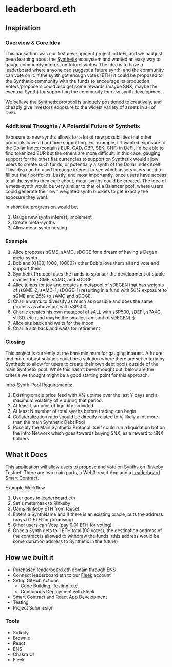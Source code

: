 # leaderboard.eth 


## Inspiration

### Overview & Core Idea
This hackathon was our first development project in DeFi, and we had just been learning about the [Synthetix](https://synthetix.io/) ecosystem and wanted an easy way to gauge community interest on future synths. The idea is to have a leaderboard where anyone can suggest a future synth, and the community can vote on it. If the synth got enough votes (ETH) it could be proposed to the Synthetix community with the funds to encourage its production. Voters/proposers could also get some rewards (maybe SNX, maybe the eventual Synth) for supporting the community for new synth development.

We believe the Synthetix protocol is uniquely positioned to creatively, and cheaply give investors exposure to the widest variety of assets in all of DeFi.

### Additional Thoughts / A Potential Future of Synthetix

Exposure to new synths allows for a lot of new possibilities that other protocols have a hard time supporting. For example, if I wanted exposure to the [Dollar Index](https://www.investopedia.com/terms/u/usdx.asp) (contains EUR, CAD, GBP, SEK, CHF) in DeFi, I'd be able to find tokenized EUR but the others are more difficult. In this case, gauging support for the other fiat currencies to support on Synthetix would allow users to create such funds, or potentially a synth of the Dollar Index itself. This idea can be used to gauge interest to see which assets users need to fill out their portfolios. Lastly, and most importantly, once users have access to all the synths they care about, meta-synths could be created. The idea of a meta-synth would be very similar to that of a Balancer pool, where users could generate their own weighted synth buckets to get exactly the exposure they want.

In short the progression would be.

1. Gauge new synth interest, implement
2. Create meta-synths
3. Allow meta-synth nesting

### Example
1. Alice proposes sGME, sAMC, sDOGE for a dream of having a Degen meta-synth
2. Bob and X(100, 1000, 10000?) other Bob's love them all and vote and support them
3. Synthetix Protocol uses the funds to sponsor the development of stable oracles for sGME, sAMC, and sDOGE
4. Alice jumps for joy and creates a metapool of sDEGEN that has weights of (sGME-2, sAMC-1, sDOGE-1) resulting in a fund with 50% exposure to sGME and 25% to sAMC and sDOGE.
5. Charlie wants to diversify as much as possible and does the same process as above but with sSP500.
6. Charlie creates his own metapool of sALL with sSP500, sDEFI, sPAXG, sUSD..etc (and maybe the smallest amount of sDEGEN) ;)
7. Alice sits back and waits for the moon
8. Charlie sits back and waits for retirement

### Closing
This project is currently at the bare minimum for gauging interest. A future and more robust solution could be a solution where there are set criteria by Synthetix to allow for users to create their own debt pools outside of the main Synthetix pool. While this hasn't been thought out, below are the criteria we thought might be a good starting point for this approach.

Intro-Synth-Pool Requirements:
1. Existing oracle price feed with X% uptime over the last Y days and a maximum volatility of V during that period.
2. At least L amount of liquidity provided
3. At least N number of total synths before trading can begin
4. Collateralization ratio should be directly related to V, likely a lot more than the main Synthetix Debt Pool
5. Possibly the Main Synthetix Protocol itself could run a liquidation bot on the Intro Network which goes towards buying SNX, as a reward to SNX holders

## What it Does
This application will allow users to propose and vote on Synths on Rinkeby Testnet. There are two main parts, a Web3-react App and a [Leaderboard Smart Contract](https://github.com/JoseRoman/snx-leaderboard-contracts). 

Example Workflow
1. User goes to leaderboard.eth
2. Set's metamask to Rinkeby
3. Gains Rinkeby ETH from faucet
4. Enters a SynthName and if there is an existing oracle, puts the address (pays 0.1 ETH for proposing)
5. Other users can Vote (pay 0.01 ETH for voting)
6. Once a Synth gets to 1 ETH total (90 votes), the destination address of the contract is allowed to withdraw the funds. (this address would be some donation address to Synthetix in the future)


## How we built it 
- Purchased leaderboard.eth domain through [ENS](https://ens.domains/)
- Connect leaderboard.eth to our [Fleek](https://fleek.co/) account
- Setup GitHub Actions
  - Code Building, Testing, etc. 
  - Contiunous Deployment with Fleek 
- Smart Contract and React App Development
- Testing
- Project Submission 

### Tools
- Solidity
- Brownie 
- React
- ENS
- Chakra UI
- Fleek
